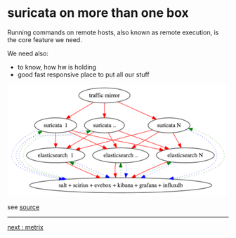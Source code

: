 # suricata on more than one box

Running  commands on remote hosts, also known as remote execution, is the core feature we need.

We need also:

* to know, how hw is holding
* good fast responsive place to put all our stuff

![graphvizrocks](./suriN.png)

see [source](./suriN.dot)

----

[next : metrix](/suricata/day_2/SetUpMetrics.md)
